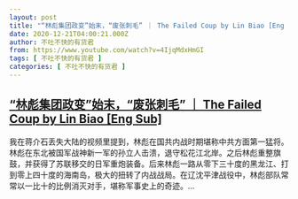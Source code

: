 ```yaml
---
layout: post
title: "“林彪集团政变”始末，“废张刺毛” ｜ The Failed Coup by Lin Biao [Eng Sub]"
date: 2020-12-21T04:00:21.000Z
author: 不吐不快的有货君
from: https://www.youtube.com/watch?v=4IjqMdxHmGI
tags: [ 不吐不快的有货君 ]
categories: [ 不吐不快的有货君 ]
---
```

<!--1608523221000-->
[“林彪集团政变”始末，“废张刺毛” ｜ The Failed Coup by Lin Biao [Eng Sub]](https://www.youtube.com/watch?v=4IjqMdxHmGI)
------

<div>
我在蒋介石丢失大陆的视频里提到，林彪在国共内战时期堪称中共方面第一猛将。林彪在东北被国军战神新一军的孙立人击溃，退守松花江北岸。之后林彪重整旗鼓，并获得了苏联移交的日军重炮装备。后来林彪一路从零下三十度的黑龙江、打到零上四十度的海南岛，极大的扭转了内战战局。在辽沈平津战役中，林彪部队常常以一比十的比例消灭对手，堪称军事史上的奇迹。...
</div>
